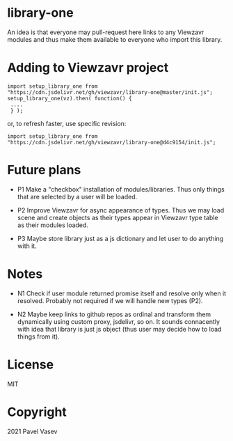 # library-one

An idea is that everyone may pull-request here links to any Viewzavr modules
and thus make them available to everyone who import this library.

# Adding to Viewzavr project

```
import setup_library_one from "https://cdn.jsdelivr.net/gh/viewzavr/library-one@master/init.js";
setup_library_one(vz).then( function() {
 ....
 } );
```

or, to refresh faster, use specific revision:
```
import setup_library_one from "https://cdn.jsdelivr.net/gh/viewzavr/library-one@d4c9154/init.js";
```

# Future plans

* P1 Make a "checkbox" installation of modules/libraries.
Thus only things that are selected by a user will be loaded.

* P2 Improve Viewzavr for async appearance of types. Thus we may load scene and create objects as their types appear
in Viewzavr type table as their modules loaded.

* P3 Maybe store library just as a js dictionary and let user to do anything with it.

# Notes

* N1 Check if user module returned promise itself and resolve only when it resolved.
Probably not required if we will handle new types (P2).

* N2 Maybe keep links to github repos as ordinal and transform them dynamically using custom proxy, jsdelivr, so on.
It sounds connacently with idea that library is just js object (thus user may decide how to load things from it).

# License

MIT

# Copyright

2021 Pavel Vasev
